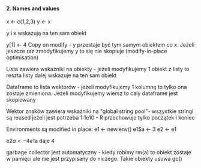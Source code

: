 #### 2. Names and values

x <- c(1,2,3)
y <- x

y i x wskazują na ten sam obiekt

y[1] <- 4
Copy on modify - y przestaje być tym samym obiektem co x. Jeżeli jeszcze raz zmodyfikujemy y to się nie skopiuje (modify-in-place optimisation)

Lista zawiera wskaźniki na obiekty - jeżeli modyfikujemy 1 obiekt z listy to reszta listy dalej wskazuje na ten sam obiekt

Dataframe to lista wektorów - jeżeli modyfikujemy 1 kolumnę to tylko ona zostaje zmieniona. Jeżeli modyfikujemy wiersz to caly dataframe jest skopiowany

Wektor znaków zawiera wskaźniki na "global string pool"- wszystkie stringi są reused jeżeli jest potrzeba
1:1e10 - R przechowuje tylko początek i koniec

Environments są modified in place:
e1 <- new.env()
e1$a <- 3
e2 <- e1

e2$a <- 4
e1$a daje 4

garbage collector jest automatyczny - kiedy robimy rm(a) to obiekt zostaje w pamięci ale nie jest przypisany do niczego. Takie obiekty usuwa gc()
